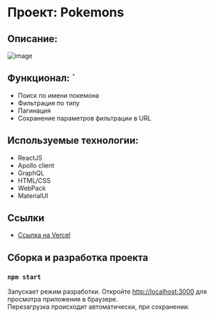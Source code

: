 # Проект: Pokemons 

## Описание: 

![image](https://firebasestorage.googleapis.com/v0/b/task-manager-f1d8b.appspot.com/o/282c11fc-87dd-f4a6-8c27-7ac409300c93?alt=media&token=7909c756-d8ed-406b-8bc5-9043c49d401f)

## Функционал: `

* Поиск по имени покемона
* Фильтрация по типу
* Пагинация
* Сохранение параметров фильтрации в URL

## Используемые технологии: 

* ReactJS
* Apollo client
* GraphQL
* HTML/CSS
* WebPack
* MaterialUI


## Ссылки

* [Ссылка на Vercel](https://pokemons-git-graphql-jorsary.vercel.app/)

## Сборка и разработка проекта

### `npm start`

Запускает режим разработки.
Откройте [http://localhost:3000](http://localhost:3000) для просмотра приложения в браузере.\
Перезагрузка происходит автоматически, при сохранении.

